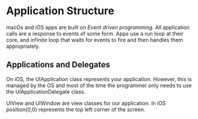 # Application Structure
macOs and iOS apps are built on *Event driven programming*. All application calls are a response to events of some form. Apps use a run loop at their core, and infinite loop that waits for events to fire and then handles them appropriately.

## Applications and Delegates
On iOS, the UIApplication class represents your application. However, this is managed by the OS and most of the time the programmer only needs to use the UIApplicationDelegate class.

UIView and UIWindow are view classes for our application. In iOS position(0,0) represents the top left corner of the screen.

